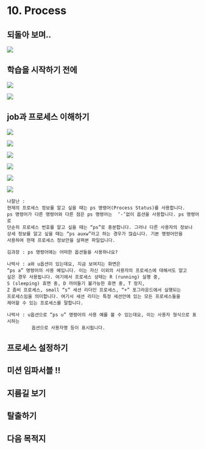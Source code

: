 # 10. Process

## 되돌아 보며.. 

![](../../../.gitbook/assets/image%20%28742%29.png)

## 학습을 시작하기 전에 

![](../../../.gitbook/assets/image%20%28773%29.png)

![](../../../.gitbook/assets/image%20%28811%29.png)

## job과 프로세스 이해하기 

![](../../../.gitbook/assets/image%20%28788%29.png)

![](../../../.gitbook/assets/image%20%28750%29.png)

![](../../../.gitbook/assets/image%20%28783%29.png)

![](../../../.gitbook/assets/image%20%28815%29.png)

![](../../../.gitbook/assets/image%20%28780%29.png)

![](../../../.gitbook/assets/image%20%28745%29.png)

```text
나잘난 : 
현재의 프로세스 정보를 알고 싶을 때는 ps 명령어(Process Status)를 사용합니다. 
ps 명령어가 다른 명령어와 다른 점은 ps 명령어는  ‘-’없이 옵션을 사용합니다. ps 명령어로
단순히 프로세스 번호를 알고 싶을 때는 “ps”로 충분합니다. 그러나 다른 사용자의 정보나 
상세 정보를 알고 싶을 때는 “ps auxw”라고 하는 경우가 많습니다. 기본 명령어만을 
사용하여 현재 프로세스 정보만을 살펴본 파일입니다. 

김과장 : ps 명령어에는 어떠한 옵션들을 사용하나요?

나박사 : a와 u옵션이 있는데요, 지금 보여지는 화면은  
“ps a” 명령어의 사용 예입니다. 이는 자신 이외의 사용자의 프로세스에 대해서도 알고 
싶은 경우 사용됩니다. 여기에서 프로세스 상태는 R (running) 실행 중,
S (sleeping) 휴면 중, D 끼어들기 불가능한 휴면 중, T 정지, 
Z 좀비 프로세스, small “s” 세션 리더인 프로세스, “+” 포그라운드에서 실행되는 
프로세스임을 의미합니다. 여기서 세션 리더는 특정 세션안에 있는 모든 프로세스들을 
제어할 수 있는 프로세스를 말합니다.

나박사 : u옵션으로 “ps u” 명령어의 사용 예를 볼 수 있는데요, 이는 사용자 형식으로 표시하는 
         옵션으로 사용자명 등이 표시됩니다.

```

## 프로세스 설정하기 

## 미션 임파서블 !! 

## 지름길 보기 

## 탈출하기 

## 다음 목적지

